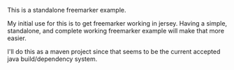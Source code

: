 This is a standalone freemarker example.

My initial use for this is to get freemarker working 
in jersey.  Having a simple, standalone, and complete working 
freemarker example will make that more easier.

I'll do this as a maven project since that seems to
be the current accepted java build/dependency system.

